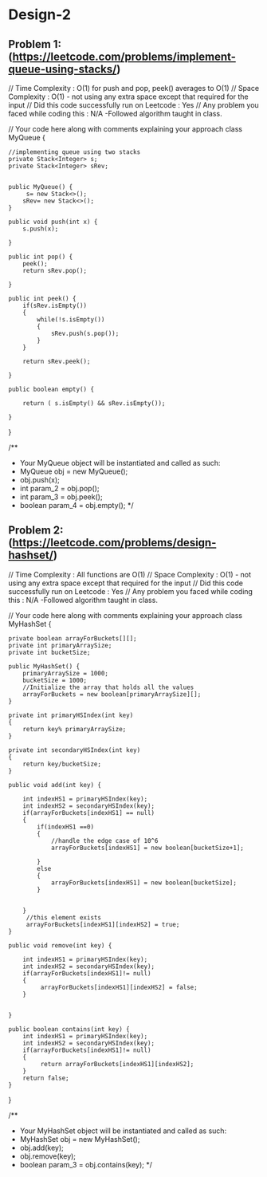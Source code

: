 # Design-2

## Problem 1: (https://leetcode.com/problems/implement-queue-using-stacks/)
// Time Complexity : O(1) for push and pop, peek() averages to O(1)
// Space Complexity : O(1) - not using any extra space except that required for the input
// Did this code successfully run on Leetcode : Yes
// Any problem you faced while coding this : N/A -Followed algorithm taught in class.


// Your code here along with comments explaining your approach
class MyQueue {

    //implementing queue using two stacks
    private Stack<Integer> s;
    private Stack<Integer> sRev;
   
    
    public MyQueue() {
         s= new Stack<>();
        sRev= new Stack<>();    
    }
    
    public void push(int x) {
        s.push(x);
        
    }
    
    public int pop() {
        peek();
        return sRev.pop();
        
    }
    
    public int peek() {
        if(sRev.isEmpty())
        {
            while(!s.isEmpty())
            {
                sRev.push(s.pop());
            }
        }
        
        return sRev.peek();
        
    }
    
    public boolean empty() {
        
        return ( s.isEmpty() && sRev.isEmpty());
        
    }
}

/**
 * Your MyQueue object will be instantiated and called as such:
 * MyQueue obj = new MyQueue();
 * obj.push(x);
 * int param_2 = obj.pop();
 * int param_3 = obj.peek();
 * boolean param_4 = obj.empty();
 */


## Problem 2:(https://leetcode.com/problems/design-hashset/)
// Time Complexity : All functions are O(1)
// Space Complexity : O(1) - not using any extra space except that required for the input
// Did this code successfully run on Leetcode : Yes
// Any problem you faced while coding this : N/A -Followed algorithm taught in class.


// Your code here along with comments explaining your approach
class MyHashSet {
    
    private boolean arrayForBuckets[][];
    private int primaryArraySize;
    private int bucketSize;
    
    public MyHashSet() {
        primaryArraySize = 1000;
        bucketSize = 1000;
        //Initialize the array that holds all the values
        arrayForBuckets = new boolean[primaryArraySize][];
    }
    
    private int primaryHSIndex(int key)
    {
        return key% primaryArraySize;
    }
    
    private int secondaryHSIndex(int key)
    {
        return key/bucketSize;
    }
    
    public void add(int key) {
        
        int indexHS1 = primaryHSIndex(key);
        int indexHS2 = secondaryHSIndex(key);
        if(arrayForBuckets[indexHS1] == null)
        {
            if(indexHS1 ==0)
            {
                //handle the edge case of 10^6
                arrayForBuckets[indexHS1] = new boolean[bucketSize+1];

            }
            else
            {
                arrayForBuckets[indexHS1] = new boolean[bucketSize];
            }
           
           
        }
         //this element exists 
         arrayForBuckets[indexHS1][indexHS2] = true;
    }
    
    public void remove(int key) {
        
        int indexHS1 = primaryHSIndex(key);
        int indexHS2 = secondaryHSIndex(key);
        if(arrayForBuckets[indexHS1]!= null)
        {
             arrayForBuckets[indexHS1][indexHS2] = false;
        }    
        
        
    }
    
    public boolean contains(int key) {
        int indexHS1 = primaryHSIndex(key);
        int indexHS2 = secondaryHSIndex(key);
        if(arrayForBuckets[indexHS1]!= null)
        {
             return arrayForBuckets[indexHS1][indexHS2];
        }  
        return false;
    }
}

/**
 * Your MyHashSet object will be instantiated and called as such:
 * MyHashSet obj = new MyHashSet();
 * obj.add(key);
 * obj.remove(key);
 * boolean param_3 = obj.contains(key);
 */










